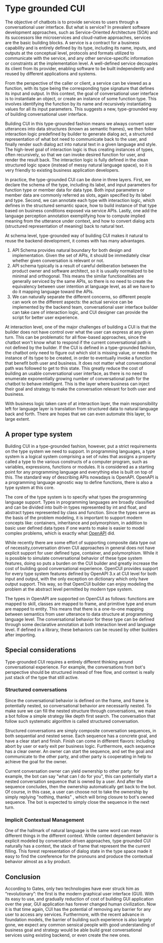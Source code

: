 # Type grounded CUI

The objective of chatbots is to provide services to users through a conversational user interface. But what is service? In prevalent software development approaches, such as Service-Oriented Architecture (SOA) and its successors like microservices and cloud-native approaches, services are the basic building blocks. A service is a contract for a business capability and is entirely defined by its type, including its name, inputs, and outputs at the conceptual level, protocols and formats utilized to communicate with the service, and any other service-specific information or constraints at the implementation level. A well-defined service decouples its client from its provider, enabling software to be built independently and reused by different applications and systems.

From the perspective of the caller or client, a service can be viewed as a function, with its type being the corresponding type signature that defines its input and output. In this context, the goal of conversational user interface is to instantiate an object, or create an instance of some function type. This involves identifying the function by its name and recursively instantiating values for all its input parameters. This suggests a new, type-grounded way of building conversational user interface.

Building CUI in this type-grounded fashion means we always convert user utterances into data structures (known as semantic frames), we then follow interaction logic predefined by builder to generate dialog act, a structured representation of what bot need to communicate back to the user, and finally render such dialog act into natural text in a given language and style. The high-level goal of interaction logic is thus creating instances of types, often recursively, so that we can invoke desired function for user, and render the result back. The interaction logic is fully defined in the clean structured logic space (instead of messy natural language space), so it is very friendly to existing business application developers.  

In practice, the type-grounded CUI can be done in three layers. First, we declare the schema of the type, including its label, and input parameters for function type or member data for data type. Both input parameters or member data are commonly referred as slots, again specified by its label and type. Second, we can annotate each type with interaction logic, which defines in the structured semantic space, how to build instance of that type based on business conditions exposed via service APIs. Lastly, one add the language perception annotation exemplifying how to compute implied meaning from the utterance under context, and how to convert dialog acts (structured representation of meaning) back to natural text.

At schema level, type-grounded way of building CUI makes it natural to reuse the backend development, it comes with has many advantages.
1. API Schema provides natural boundary for both design and implementation. Given the set of APIs, it should be immediately clear whether given conversation is relevant or not. 
2. API schema typically is a result of careful deliberation between the product owner and software architect, so it is usually normalized to be minimal and orthogonal. This means the similar functionalities are generally serviced by the same APIs, so there is no need to create the equivalency between user intention at language level, as all we have to do it mapping language toward the APIs.
3. We can naturally separate the different concerns, so different people can work on the different aspects: the actual service can be implemented by the backend team, conversational user interface builder can take care of interaction logic, and CUI designer can provide the script for better user experience.

At interaction level, one of the major challenges of building a CUI is that the builder does not have control over what the user can express at any given turn. This can be problematic for all flow-based approaches, since the chatbot won't know what to respond if the current conversational path is not defined by the builder. If the CUI is defined in a type-grounded fashion, the chatbot only need to figure out which slot is missing value, or needs the instance of its type to be created, in order to eventually invoke a function that benefit both user and business. It does not matter what conversational path was followed to get to this state. This greatly reduce the cost of building an usable conversational user interface, as there is no need to enumerate exponentially growing number of conversational path for the chatbot to behave intelligent. This is the layer where business can inject their goal and strategy to make the conversation relevant for both user and business.

With business logic taken care of at interaction layer, the main responsibility left for language layer is translation from structured data to natural language back and forth. There are hopes that we can even automate this layer, to large extent.

## A proper type system
Building CUI in a type-grounded fashion, however, put a strict requirements on the type system we need to support. In programming languages, a type system is a logical system comprising a set of rules that assigns a property called a type to the various constructs of a computer program, such as variables, expressions, functions or modules. It is considered as a starting point for any programming language and everything else is built on top of this. The standard way of describing APIs nowadays is OpenAPI. OpenAPI is a programming language agnostic way to define functions, there is also a type system at this core. 

The core of the type system is to specify what types the programming language support. Types in programming languages are broadly classified and can be divided into built-in types represented by int and float, and abstract types represented by class and function. Since the types serve as the basis of the problem modeling, it is important to support modern concepts like: containers, inheritance and polymorphism, in addition to basic user defined data types if one wants to make is easier to model complex problems, which is exactly what [OpenAPI](https://swagger.io/docs/specification/data-models/) did.

While recently there are some effort of supporting composite data type out of necessity,conversation driven CUI approaches in general does not have explicit support for user defined type, container, and polymorphism. While it is possible to simulate conversational behavior of these type system features, doing so puts a burden on the CUI builder and greatly increase the cost of building good conversational experience. OpenCUI provides support for every type system features defined by OpenAPI 3.x at CUI level for both input and output, with the only exception on dictionary which only have output support. This way, so that OpenCUI builder can enjoy modeling the problem at the abstract level permitted by modern type system.

The types in OpenAPI are supported on OpenCUI as follows: functions are mapped to skill, classes are mapped to frame, and primitive type and enum are mapped to entity. This means that there is a one-to-one mapping between semantics from user utterance to data structure at programming language level. The conversational behavior for these type can be defined through some declarative annotation at both interaction level and language level. If defined in a library, these behaviors can be reused by other builders after importing.  

## Special considerations
Type-grounded CUI requires a entirely different thinking around conversational experience. For example, the conversations from bot's perspective should be structured instead of free flow, and context is really just stack of the type that still active.

### Structured conversations
Since the conversational behavior is defined on the frame, and frame is potentially nested, so conversational behavior are necessarily nested. To make sure we can fill the nested structure through conversations, we make a bot follow a simple strategy like depth first search. The conversation that follow such systematic algorithm is called structured conversation. 

Structured conversations are simply composite conversation sequences, in both sequential and nested sense. Each sequence has a concrete goal, and have a clear start and finish. Finish can come in different flavors: including abort by user or early exit per business logic. Furthermore, each sequence has a clear owner. An owner can start the sequence, and set the goal and communicate to the other party, and  other party is cooperating in help to achieve the goal for the owner. 

Current conversation owner can yield ownership to other party: for example, the bot can say "what can I do for you", this can potentially start a nested conversation sequence that is owned by a user. And after the sequence concludes, then the ownership automatically get back to the bot. Of course, in this case, a user can choose not to take the ownership by simply replying "nothing, thanks" , which will bring closure to bot's owned sequence. The bot is expected to simply close the sequence in the next turn. 

### Implicit Contextual Management
One of the hallmark of natural language is the same word can mean different things in the different context. While context dependent behavior is explicit modeled by conversation driven approaches, type grounded CUI naturally has a context, the stack of frame that represent the the current filling. This forest representation of dialog state in the type space made it easy to find the coreference for the pronouns and produce the contextual behavior almost as a by product.

## Conclusion
According to Gates, only two technologies have ever struck him as “revolutionary”: the first is the modern graphical user interface (GUI). With its easy to use, and gradually reduction of cost of building GUI application over the year, GUI application has forever changed human civilization. Now it is that time again, CUI has the potential of removing any barrier for any user to access any services. Furthermore, with the recent advance in foundation models, the barrier of building such experience is also largely gone, we expect any common sensical people with good understanding of business goal and strategy would be able build great conversational services using existing backend, or even create the new ones.